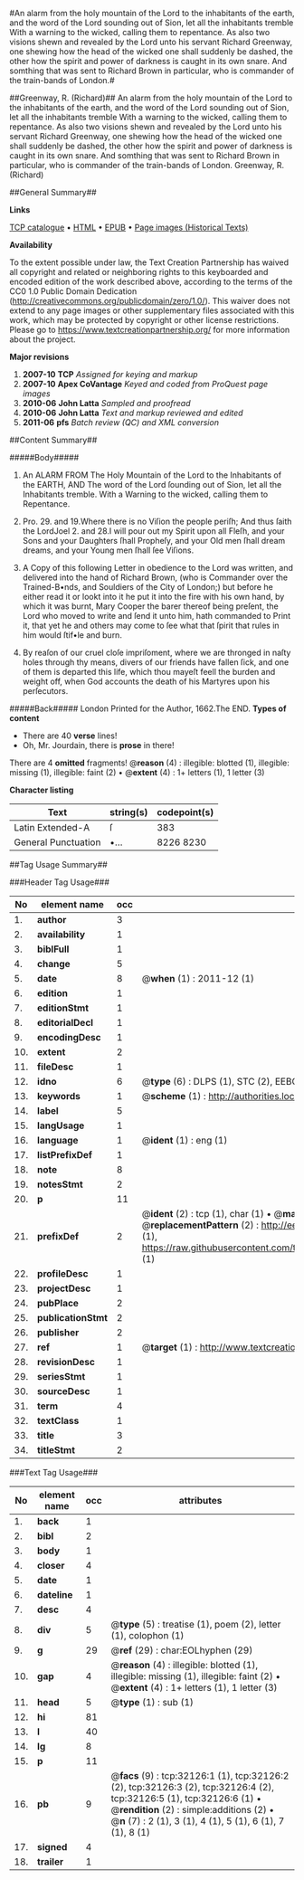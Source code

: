 #An alarm from the holy mountain of the Lord to the inhabitants of the earth, and the word of the Lord sounding out of Sion, let all the inhabitants tremble With a warning to the wicked, calling them to repentance. As also two visions shewn and revealed by the Lord unto his servant Richard Greenway, one shewing how the head of the wicked one shall suddenly be dashed, the other how the spirit and power of darkness is caught in its own snare. And somthing that was sent to Richard Brown in particular, who is commander of the train-bands of London.#

##Greenway, R. (Richard)##
An alarm from the holy mountain of the Lord to the inhabitants of the earth, and the word of the Lord sounding out of Sion, let all the inhabitants tremble With a warning to the wicked, calling them to repentance. As also two visions shewn and revealed by the Lord unto his servant Richard Greenway, one shewing how the head of the wicked one shall suddenly be dashed, the other how the spirit and power of darkness is caught in its own snare. And somthing that was sent to Richard Brown in particular, who is commander of the train-bands of London.
Greenway, R. (Richard)

##General Summary##

**Links**

[TCP catalogue](http://www.ota.ox.ac.uk/tcp/)  • 
[HTML](http://tei.it.ox.ac.uk/tcp/Texts-HTML/free/A42/A42019.html)  • 
[EPUB](http://tei.it.ox.ac.uk/tcp/Texts-EPUB/free/A42/A42019.epub) • 
[Page images (Historical Texts)](https://historicaltexts.jisc.ac.uk/eebo-99827703e)

**Availability**

To the extent possible under law, the Text Creation Partnership has waived all copyright and related or neighboring rights to this keyboarded and encoded edition of the work described above, according to the terms of the CC0 1.0 Public Domain Dedication (http://creativecommons.org/publicdomain/zero/1.0/). This waiver does not extend to any page images or other supplementary files associated with this work, which may be protected by copyright or other license restrictions. Please go to https://www.textcreationpartnership.org/ for more information about the project.

**Major revisions**

1. __2007-10__ __TCP__ *Assigned for keying and markup*
1. __2007-10__ __Apex CoVantage__ *Keyed and coded from ProQuest page images*
1. __2010-06__ __John Latta__ *Sampled and proofread*
1. __2010-06__ __John Latta__ *Text and markup reviewed and edited*
1. __2011-06__ __pfs__ *Batch review (QC) and XML conversion*

##Content Summary##

#####Body#####

1. An ALARM FROM The Holy Mountain of the Lord to the Inhabitants of the EARTH, AND The word of the Lord ſounding out of Sion, let all the Inhabitants tremble. With a Warning to the wicked, calling them to Repentance.

1. Pro. 29. and 19.Where there is no Viſion the people periſh; And thus ſaith the LordJoel 2. and 28.I will pour out my Spirit upon all Fleſh, and your Sons and your Daughters ſhall Propheſy, and your Old men ſhall dream dreams, and your Young men ſhall ſee Viſions.

1. A Copy of this following Letter in obedience to the Lord was written, and delivered into the hand of Richard Brown, (who is Commander over the Trained-B•nds, and Souldiers of the City of London;) but before he either read it or lookt into it he put it into the fire with his own hand, by which it was burnt, Mary Cooper the barer thereof being preſent, the Lord who moved to write and ſend it unto him, hath commanded to Print it, that yet he and others may come to ſee what that ſpirit that rules in him would ſtif•le and burn.

1. By reaſon of our cruel cloſe impriſoment, where we are thronged in naſty holes through thy means, divers of our friends have fallen ſick, and one of them is departed this life, which thou mayeſt feell the burden and weight off, when God accounts the death of his Martyres upon his perſecutors.

#####Back#####
London Printed for the Author, 1662.The END.
**Types of content**

  * There are 40 **verse** lines!
  * Oh, Mr. Jourdain, there is **prose** in there!

There are 4 **omitted** fragments! 
 @__reason__ (4) : illegible: blotted (1), illegible: missing (1), illegible: faint (2)  •  @__extent__ (4) : 1+ letters (1), 1 letter (3)

**Character listing**


|Text|string(s)|codepoint(s)|
|---|---|---|
|Latin Extended-A|ſ|383|
|General Punctuation|•…|8226 8230|

##Tag Usage Summary##

###Header Tag Usage###

|No|element name|occ|attributes|
|---|---|---|---|
|1.|__author__|3||
|2.|__availability__|1||
|3.|__biblFull__|1||
|4.|__change__|5||
|5.|__date__|8| @__when__ (1) : 2011-12 (1)|
|6.|__edition__|1||
|7.|__editionStmt__|1||
|8.|__editorialDecl__|1||
|9.|__encodingDesc__|1||
|10.|__extent__|2||
|11.|__fileDesc__|1||
|12.|__idno__|6| @__type__ (6) : DLPS (1), STC (2), EEBO-CITATION (1), PROQUEST (1), VID (1)|
|13.|__keywords__|1| @__scheme__ (1) : http://authorities.loc.gov/ (1)|
|14.|__label__|5||
|15.|__langUsage__|1||
|16.|__language__|1| @__ident__ (1) : eng (1)|
|17.|__listPrefixDef__|1||
|18.|__note__|8||
|19.|__notesStmt__|2||
|20.|__p__|11||
|21.|__prefixDef__|2| @__ident__ (2) : tcp (1), char (1)  •  @__matchPattern__ (2) : ([0-9\-]+):([0-9IVX]+) (1), (.+) (1)  •  @__replacementPattern__ (2) : http://eebo.chadwyck.com/downloadtiff?vid=$1&page=$2 (1), https://raw.githubusercontent.com/textcreationpartnership/Texts/master/tcpchars.xml#$1 (1)|
|22.|__profileDesc__|1||
|23.|__projectDesc__|1||
|24.|__pubPlace__|2||
|25.|__publicationStmt__|2||
|26.|__publisher__|2||
|27.|__ref__|1| @__target__ (1) : http://www.textcreationpartnership.org/docs/. (1)|
|28.|__revisionDesc__|1||
|29.|__seriesStmt__|1||
|30.|__sourceDesc__|1||
|31.|__term__|4||
|32.|__textClass__|1||
|33.|__title__|3||
|34.|__titleStmt__|2||


###Text Tag Usage###

|No|element name|occ|attributes|
|---|---|---|---|
|1.|__back__|1||
|2.|__bibl__|2||
|3.|__body__|1||
|4.|__closer__|4||
|5.|__date__|1||
|6.|__dateline__|1||
|7.|__desc__|4||
|8.|__div__|5| @__type__ (5) : treatise (1), poem (2), letter (1), colophon (1)|
|9.|__g__|29| @__ref__ (29) : char:EOLhyphen (29)|
|10.|__gap__|4| @__reason__ (4) : illegible: blotted (1), illegible: missing (1), illegible: faint (2)  •  @__extent__ (4) : 1+ letters (1), 1 letter (3)|
|11.|__head__|5| @__type__ (1) : sub (1)|
|12.|__hi__|81||
|13.|__l__|40||
|14.|__lg__|8||
|15.|__p__|11||
|16.|__pb__|9| @__facs__ (9) : tcp:32126:1 (1), tcp:32126:2 (2), tcp:32126:3 (2), tcp:32126:4 (2), tcp:32126:5 (1), tcp:32126:6 (1)  •  @__rendition__ (2) : simple:additions (2)  •  @__n__ (7) : 2 (1), 3 (1), 4 (1), 5 (1), 6 (1), 7 (1), 8 (1)|
|17.|__signed__|4||
|18.|__trailer__|1||
